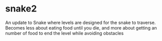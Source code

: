 # snake2
An update to Snake where levels are designed for the snake to traverse. Becomes less about eating food until you die, and more about getting an number of food to end the level while avoiding obstacles
